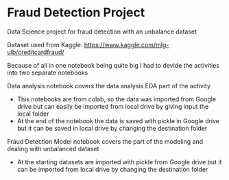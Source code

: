 # Fraud Detection Project
Data Science project for fraud detection with an unbalance dataset 

Dataset used from Kaggle:
https://www.kaggle.com/mlg-ulb/creditcardfraud/


Because of all in one notebook being quite big I had to devide the activities into two separate notebooks

Data analysis notebook covers the data analysis EDA part of the activity
  - This notebooks are from colab, so the data was imported from Google drive but can easily be imported from local drive by giving input the local folder
  - At the end of the notebook the data is saved with pickle in Google drive but it can be saved in local drive by changing the destination folder
  
  
Fraud Detection Model notebook covers the part of the modeling and dealing with unbalanced dataset
  - At the starting datasets are imported with pickle from Google drive but  it can be imported from local drive by changing the destination folder
  
